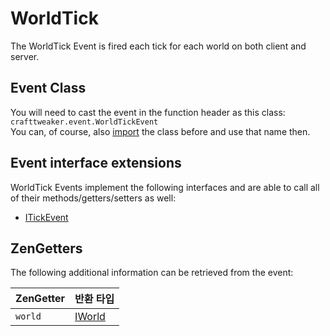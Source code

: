# WorldTick

The WorldTick Event is fired each tick for each world on both client and server.

## Event Class
You will need to cast the event in the function header as this class:  
`crafttweaker.event.WorldTickEvent`  
You can, of course, also [import](/AdvancedFunctions/Import/) the class before and use that name then.

## Event interface extensions
WorldTick Events implement the following interfaces and are able to call all of their methods/getters/setters as well:

- [ITickEvent](/Vanilla/Events/Events/ITickEvent/)

## ZenGetters
The following additional information can be retrieved from the event:

| ZenGetter | 반환 타입                            |
| --------- | -------------------------------- |
| `world`   | [IWorld](/Vanilla/World/IWorld/) |
